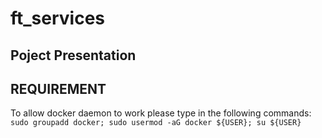 # ft_services

## Poject Presentation

## REQUIREMENT
To allow docker daemon to work please type in the following commands:
`sudo groupadd docker; sudo usermod -aG docker ${USER}; su ${USER}`
